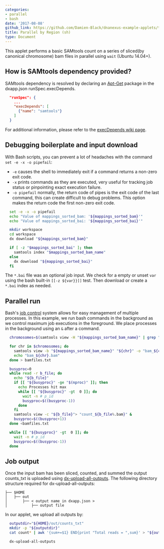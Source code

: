 ```yaml
---
categories:
- parallel
- bash
date: '2017-08-08'
github_link: https://github.com/Damien-Black/dnanexus-example-applets/tree/master/Tutorials/bash/samtools_count_para_chr_busyproc_sh
title: Parallel by Region (sh)
type: Document
---
```

This applet performs a basic SAMtools count on a series of sliced(by canonical chromosome) bam files in parallel using `wait` (Ubuntu 14.04+).

## How is SAMtools dependency provided?
SAMtools dependency is resolved by declaring an [Apt-Get](https://help.ubuntu.com/14.04/serverguide/apt-get.html) package in the dxapp.json runSpec.execDepends.
```json
  "runSpec": {
    ...
    "execDepends": [
      {"name": "samtools"}
    ]
  }
```
For additional information, please refer to the [execDepends wiki page](https://wiki.dnanexus.com/Execution-Environment-Reference#Software-Packages).

## Debugging boilerplate and input download
With Bash scripts, you can prevent a lot of headaches with the command `set -e -x -o pipefail`:
* `-e` causes the shell to immediately exit if a command returns a non-zero exit code.
* `-x` prints commands as they are executed, very useful for tracking job status or pinpointing exact execution failure.
* `-o pipefail` normally, the return code of pipes is the exit code of the last command, this can create difficult to debug problems. This option makes the return code the first non-zero exit code.
```bash
  set -e -x -o pipefail
  echo "Value of mappings_sorted_bam: '${mappings_sorted_bam}'"
  echo "Value of mappings_sorted_bai: '${mappings_sorted_bai}'"

  mkdir workspace
  cd workspace
  dx download "${mappings_sorted_bam}"

  if [ -z "$mappings_sorted_bai" ]; then
    samtools index "$mappings_sorted_bam_name"
  else
    dx download "${mappings_sorted_bai}"
  fi
```
The `*.bai` file was an optional job input. We check for a empty or unset `var` using the bash built-in `[[-z ${var}}]]` test. Then download or create a `*.bai` index as needed.

## Parallel run
Bash's [job control](http://tldp.org/LDP/abs/html/x9644.html) system allows for easy management of multiple processes. In this example, we run bash commands in the background as we control maximum job executions in the foreground.
We place processes in the background using an `&` after a command.
```bash
  chromosomes=$(samtools view -H "${mappings_sorted_bam_name}" | grep "\@SQ" | awk -F '\t' '{print $2}' | awk -F ':' '{if ($2 ~ /^chr[0-9XYM]+$|^[0-9XYM]/) {print $2}}')

  for chr in $chromosomes; do
    samtools view -b "${mappings_sorted_bam_name}" "${chr}" -o "bam_${chr}.bam"
    echo "bam_${chr}.bam"
  done > bamfiles.txt

  busyproc=0
  while read -r b_file; do
    echo "${b_file}"
    if [[ "${busyproc}" -ge "$(nproc)" ]]; then
      echo Processes hit max
      while [[ "${busyproc}" -gt  0 ]]; do
        wait -n # p_id
        busyproc=$((busyproc-1))
      done
    fi
    samtools view -c "${b_file}"> "count_${b_file%.bam}" &
    busyproc=$((busyproc+1))
  done <bamfiles.txt
```
```bash
  while [[ "${busyproc}" -gt  0 ]]; do
    wait -n # p_id
    busyproc=$((busyproc-1))
  done
```
## Job output
Once the input bam has been sliced, counted, and summed the output counts_txt is uploaded using [dx-upload-all-outputs](https://wiki.dnanexus.com/Helpstrings-of-SDK-Command-Line-Utilities#dx-upload-all-outputs). The following directory structure required for dx-upload-all-outputs:
```
├── $HOME
│   ├── out
│       ├── < output name in dxapp.json >
│           ├── output file
```

In our applet, we upload all outputs by:
```bash
  outputdir="${HOME}/out/counts_txt"
  mkdir -p "${outputdir}"
  cat count* | awk '{sum+=$1} END{print "Total reads = ",sum}' > "${outputdir}/${mappings_sorted_bam_prefix}_count.txt"

  dx-upload-all-outputs
```
